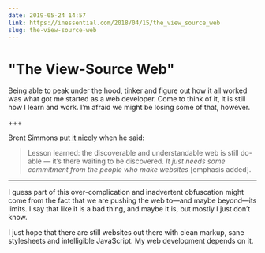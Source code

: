```yaml
---
date: 2019-05-24 14:57
link: https://inessential.com/2018/04/15/the_view_source_web
slug: the-view-source-web
---
```


# "The View-Source Web"

Being able to peak under the hood, tinker and figure out how it all worked was what got me started as a web developer. Come to think of it, it is still how I learn and work. I’m afraid we might be losing some of that, however.

+++

Brent Simmons [put it nicely](https://inessential.com/2018/04/15/the_view_source_web) when he said:

> Lesson learned: the discoverable and understandable web is still do-able — it’s there waiting to be discovered. *It just needs some commitment from the people who make websites* [emphasis added].

---

I guess part of this over-complication and inadvertent obfuscation might come from the fact that we are pushing the web to—and maybe beyond—its limits. I say that like it is a bad thing, and maybe it is, but mostly I just don’t know.

I just hope that there are still websites out there with clean markup, sane stylesheets and intelligible JavaScript. My web development depends on it.
